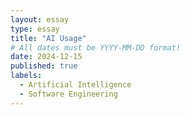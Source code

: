 ```yaml
---
layout: essay
type: essay
title: "AI Usage"
# All dates must be YYYY-MM-DD format!
date: 2024-12-15
published: true
labels:
  - Artificial Intelligence
  - Software Engineering
---
```

